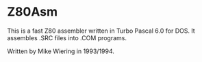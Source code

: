 # Z80Asm

This is a fast Z80 assembler written in Turbo Pascal 6.0 for DOS. It assembles .SRC files into .COM programs. 

Written by Mike Wiering in 1993/1994.
